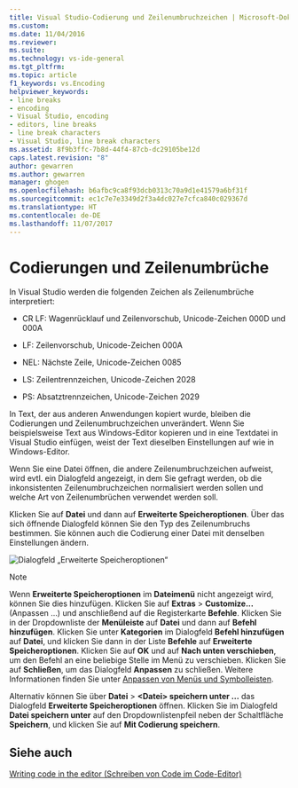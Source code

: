 ```yaml
---
title: Visual Studio-Codierung und Zeilenumbruchzeichen | Microsoft-Dokumentation
ms.custom: 
ms.date: 11/04/2016
ms.reviewer: 
ms.suite: 
ms.technology: vs-ide-general
ms.tgt_pltfrm: 
ms.topic: article
f1_keywords: vs.Encoding
helpviewer_keywords:
- line breaks
- encoding
- Visual Studio, encoding
- editors, line breaks
- line break characters
- Visual Studio, line break characters
ms.assetid: 8f9b3ffc-7b8d-44f4-87cb-dc29105be12d
caps.latest.revision: "8"
author: gewarren
ms.author: gewarren
manager: ghogen
ms.openlocfilehash: b6afbc9ca8f93dcb0313c70a9d1e41579a6bf31f
ms.sourcegitcommit: ec1c7e7e3349d2f3a4dc027e7cfca840c029367d
ms.translationtype: HT
ms.contentlocale: de-DE
ms.lasthandoff: 11/07/2017
---
```

# <a name="encodings-and-line-breaks"></a>Codierungen und Zeilenumbrüche
In Visual Studio werden die folgenden Zeichen als Zeilenumbrüche interpretiert:  
  
-   CR LF: Wagenrücklauf und Zeilenvorschub, Unicode-Zeichen 000D und 000A  
  
-   LF: Zeilenvorschub, Unicode-Zeichen 000A  
  
-   NEL: Nächste Zeile, Unicode-Zeichen 0085  
  
-   LS: Zeilentrennzeichen, Unicode-Zeichen 2028  
  
-   PS: Absatztrennzeichen, Unicode-Zeichen 2029  
  
In Text, der aus anderen Anwendungen kopiert wurde, bleiben die Codierungen und Zeilenumbruchzeichen unverändert. Wenn Sie beispielsweise Text aus Windows-Editor kopieren und in eine Textdatei in Visual Studio einfügen, weist der Text dieselben Einstellungen auf wie in Windows-Editor.  
  
Wenn Sie eine Datei öffnen, die andere Zeilenumbruchzeichen aufweist, wird evtl. ein Dialogfeld angezeigt, in dem Sie gefragt werden, ob die inkonsistenten Zeilenumbruchzeichen normalisiert werden sollen und welche Art von Zeilenumbrüchen verwendet werden soll.

Klicken Sie auf **Datei** und dann auf **Erweiterte Speicheroptionen**. Über das sich öffnende Dialogfeld können Sie den Typ des Zeilenumbruchs bestimmen. Sie können auch die Codierung einer Datei mit denselben Einstellungen ändern.

![Dialogfeld „Erweiterte Speicheroptionen“](media/line_endings.png)
  
> [!NOTE]
>  Wenn **Erweiterte Speicheroptionen** im **Dateimenü** nicht angezeigt wird, können Sie dies hinzufügen. Klicken Sie auf **Extras** > **Customize...** (Anpassen ...) und anschließend auf die Registerkarte **Befehle**. Klicken Sie in der Dropdownliste der **Menüleiste** auf **Datei** und dann auf **Befehl hinzufügen**. Klicken Sie unter **Kategorien** im Dialogfeld **Befehl hinzufügen** auf **Datei**, und klicken Sie dann in der Liste **Befehle** auf **Erweiterte Speicheroptionen**. Klicken Sie auf **OK** und auf **Nach unten verschieben**, um den Befehl an eine beliebige Stelle im Menü zu verschieben. Klicken Sie auf **Schließen**, um das Dialogfeld **Anpassen** zu schließen. Weitere Informationen finden Sie unter [Anpassen von Menüs und Symbolleisten](../ide/how-to-customize-menus-and-toolbars-in-visual-studio.md#customizing_menu).

Alternativ können Sie über **Datei** > **\<Datei\> speichern unter ...** das Dialogfeld **Erweiterte Speicheroptionen** öffnen. Klicken Sie im Dialogfeld **Datei speichern unter** auf den Dropdownlistenpfeil neben der Schaltfläche **Speichern**, und klicken Sie auf **Mit Codierung speichern**.

## <a name="see-also"></a>Siehe auch
[Writing code in the editor (Schreiben von Code im Code-Editor)](../ide/writing-code-in-the-code-and-text-editor.md)